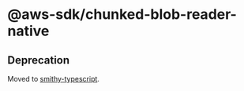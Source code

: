 # @aws-sdk/chunked-blob-reader-native

## Deprecation

Moved to [smithy-typescript](https://github.com/awslabs/smithy-typescript/tree/main/packages).
